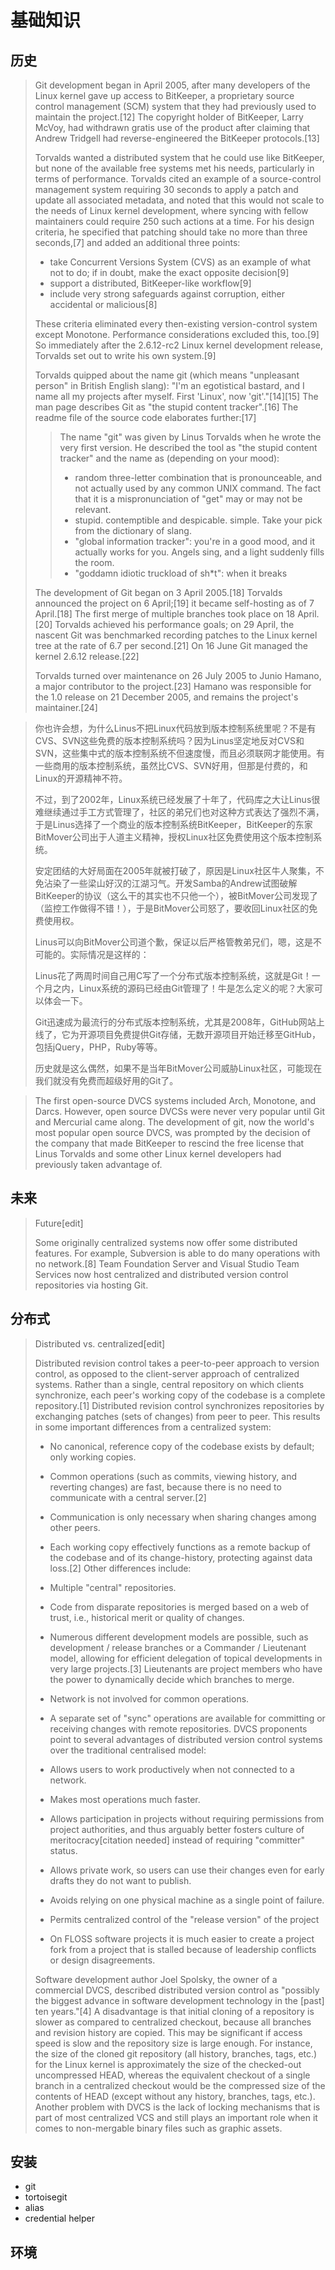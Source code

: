 基础知识
========

## 历史

> Git development began in April 2005, after many developers of the Linux kernel gave up access to
> BitKeeper, a proprietary source control management (SCM) system that they had previously used to
> maintain the project.[12] The copyright holder of BitKeeper, Larry McVoy, had withdrawn gratis use
> of the product after claiming that Andrew Tridgell had reverse-engineered the BitKeeper
> protocols.[13]
>
> Torvalds wanted a distributed system that he could use like BitKeeper, but none of the available
> free systems met his needs, particularly in terms of performance. Torvalds cited an example of a
> source-control management system requiring 30 seconds to apply a patch and update all associated
> metadata, and noted that this would not scale to the needs of Linux kernel development, where
> syncing with fellow maintainers could require 250 such actions at a time. For his design criteria,
> he specified that patching should take no more than three seconds,[7] and added an additional
> three points:
>
> * take Concurrent Versions System (CVS) as an example of what not to do; if in doubt, make the
>   exact opposite decision[9]
> * support a distributed, BitKeeper-like workflow[9]
> * include very strong safeguards against corruption, either accidental or malicious[8]
>
> These criteria eliminated every then-existing version-control system except Monotone. Performance
> considerations excluded this, too.[9] So immediately after the 2.6.12-rc2 Linux kernel development
> release, Torvalds set out to write his own system.[9]
>
> Torvalds quipped about the name git (which means "unpleasant person" in British English slang):
> "I'm an egotistical bastard, and I name all my projects after myself. First 'Linux', now
> 'git'."[14][15] The man page describes Git as "the stupid content tracker".[16] The readme file of
> the source code elaborates further:[17]
>
> > The name "git" was given by Linus Torvalds when he wrote the very first version. He described
> > the tool as "the stupid content tracker" and the name as (depending on your mood):
> >
> >  - random three-letter combination that is pronounceable, and not actually used by any common
> >    UNIX command.  The fact that it is a mispronunciation of "get" may or may not be relevant.
> >  - stupid. contemptible and despicable. simple. Take your pick from the dictionary of slang.
> >  - "global information tracker": you're in a good mood, and it actually works for you. Angels
> >    sing, and a light suddenly fills the room.
> >  - "goddamn idiotic truckload of sh\*t": when it breaks
>
> The development of Git began on 3 April 2005.[18] Torvalds announced the project on 6 April;[19]
> it became self-hosting as of 7 April.[18] The first merge of multiple branches took place on 18
> April.[20] Torvalds achieved his performance goals; on 29 April, the nascent Git was benchmarked
> recording patches to the Linux kernel tree at the rate of 6.7 per second.[21] On 16 June Git
> managed the kernel 2.6.12 release.[22]
>
> Torvalds turned over maintenance on 26 July 2005 to Junio Hamano, a major contributor to the
> project.[23] Hamano was responsible for the 1.0 release on 21 December 2005, and remains the
> project's maintainer.[24]

[Git Wiki]: https://en.wikipedia.org/wiki/Git_(software)


> 你也许会想，为什么Linus不把Linux代码放到版本控制系统里呢？不是有CVS、SVN这些免费的版本控制系统吗？因为Linus坚定地反对CVS和SVN，这些集中式的版本控制系统不但速度慢，而且必须联网才能使用。有一些商用的版本控制系统，虽然比CVS、SVN好用，但那是付费的，和Linux的开源精神不符。
>
> 不过，到了2002年，Linux系统已经发展了十年了，代码库之大让Linus很难继续通过手工方式管理了，社区的弟兄们也对这种方式表达了强烈不满，于是Linus选择了一个商业的版本控制系统BitKeeper，BitKeeper的东家BitMover公司出于人道主义精神，授权Linux社区免费使用这个版本控制系统。
>
> 安定团结的大好局面在2005年就被打破了，原因是Linux社区牛人聚集，不免沾染了一些梁山好汉的江湖习气。开发Samba的Andrew试图破解BitKeeper的协议（这么干的其实也不只他一个），被BitMover公司发现了（监控工作做得不错！），于是BitMover公司怒了，要收回Linux社区的免费使用权。
>
> Linus可以向BitMover公司道个歉，保证以后严格管教弟兄们，嗯，这是不可能的。实际情况是这样的：
>
> Linus花了两周时间自己用C写了一个分布式版本控制系统，这就是Git！一个月之内，Linux系统的源码已经由Git管理了！牛是怎么定义的呢？大家可以体会一下。
>
> Git迅速成为最流行的分布式版本控制系统，尤其是2008年，GitHub网站上线了，它为开源项目免费提供Git存储，无数开源项目开始迁移至GitHub，包括jQuery，PHP，Ruby等等。
>
> 历史就是这么偶然，如果不是当年BitMover公司威胁Linux社区，可能现在我们就没有免费而超级好用的Git了。

[git]: http://www.liaoxuefeng.com/wiki/0013739516305929606dd18361248578c67b8067c8c017b000/00137402760310626208b4f695940a49e5348b689d095fc000

> The first open-source DVCS systems included Arch, Monotone, and Darcs. However, open source DVCSs
> were never very popular until Git and Mercurial came along. The development of git, now the
> world's most popular open source DVCS, was prompted by the decision of the company that made
> BitKeeper to rescind the free license that Linus Torvalds and some other Linux kernel developers
> had previously taken advantage of.

[Distributed]: https://en.wikipedia.org/wiki/Distributed_version_control

## 未来

> Future[edit]
>
> Some originally centralized systems now offer some distributed features. For example, Subversion
> is able to do many operations with no network.[8] Team Foundation Server and Visual Studio Team
> Services now host centralized and distributed version control repositories via hosting Git.

## 分布式

> Distributed vs. centralized[edit]
>
> Distributed revision control takes a peer-to-peer approach to
> version control, as opposed to the client-server approach of centralized systems. Rather than a
> single, central repository on which clients synchronize, each peer's working copy of the codebase
> is a complete repository.[1] Distributed revision control synchronizes repositories by exchanging
> patches (sets of changes) from peer to peer. This results in some important differences from a
> centralized system:
>
> * No canonical, reference copy of the codebase exists by default; only working copies.
> * Common operations (such as commits, viewing history, and reverting changes) are fast, because
>   there is no need to communicate with a central server.[2]
> * Communication is only necessary when sharing changes among other peers.
> * Each working copy effectively functions as a remote backup of the codebase and of its
>   change-history, protecting against data loss.[2] Other differences include:
>
> * Multiple "central" repositories.
> * Code from disparate repositories is merged based on a web of trust, i.e., historical merit or
>   quality of changes.
> * Numerous different development models are possible, such as development / release branches or a
>   Commander / Lieutenant model, allowing for efficient delegation of topical developments in very
>   large projects.[3] Lieutenants are project members who have the power to dynamically decide
>   which branches to merge.
> * Network is not involved for common operations.
> * A separate set of "sync" operations are available for committing or receiving changes with
>   remote repositories.  DVCS proponents point to several advantages of distributed version control
>   systems over the traditional centralised model:
>
> * Allows users to work productively when not connected to a network.
> * Makes most operations much faster.
> * Allows participation in projects without requiring permissions from project authorities, and
>   thus arguably better fosters culture of meritocracy[citation needed] instead of requiring
>   "committer" status.
> * Allows private work, so users can use their changes even for early drafts they do not want to
>   publish.
> * Avoids relying on one physical machine as a single point of failure.
> * Permits centralized control of the "release version" of the project
> * On FLOSS software projects it is much easier to create a project fork from a project that is
>   stalled because of leadership conflicts or design disagreements.
>
> Software development author Joel Spolsky, the owner of a commercial DVCS, described distributed
> version control as "possibly the biggest advance in software development technology in the [past]
> ten years."[4] A disadvantage is that initial cloning of a repository is slower as compared to
> centralized checkout, because all branches and revision history are copied. This may be
> significant if access speed is slow and the repository size is large enough. For instance, the
> size of the cloned git repository (all history, branches, tags, etc.) for the Linux kernel is
> approximately the size of the checked-out uncompressed HEAD, whereas the equivalent checkout of a
> single branch in a centralized checkout would be the compressed size of the contents of HEAD
> (except without any history, branches, tags, etc.). Another problem with DVCS is the lack of
> locking mechanisms that is part of most centralized VCS and still plays an important role when it
> comes to non-mergable binary files such as graphic assets.

[Distributed]: https://en.wikipedia.org/wiki/Distributed_version_control

## 安装

* git
* tortoisegit
* alias
* credential helper

## 环境

